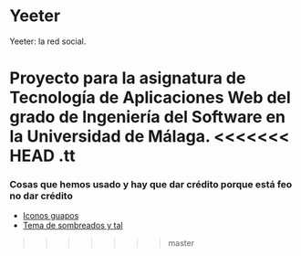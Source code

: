 # Yeeter

Yeeter: la red social.

Proyecto para la asignatura de Tecnología de Aplicaciones Web del grado de Ingeniería del Software en la Universidad de Málaga.
<<<<<<< HEAD
.tt
=======


### Cosas que hemos usado y hay que dar crédito porque está feo no dar crédito
- [Iconos guapos](https://origin.fontawesome.com/)
- [Tema de sombreados y tal](https://developer.mozilla.org/en-US/docs/Web/CSS/filter-function/drop-shadow)
>>>>>>> master
